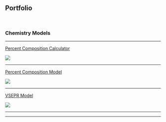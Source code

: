 Portfolio
---
<br>


### Chemistry Models

---

[Percent Composition Calculator](http://example.com)  

<img src="images/dummy_thumbnail.jpg?raw=true"/>

---

[Percent Composition Model](/pdf/sample_presentation.pdf)  

<img src="images/dummy_thumbnail.jpg?raw=true"/>

---

[VSEPR Model](http://example.com/)  

<img src="images/dummy_thumbnail.jpg?raw=true"/>


<!-- Another Group Name, same format as Chemistry Models, make sure to have a line in between and header 2 using "---" -->

---




---
